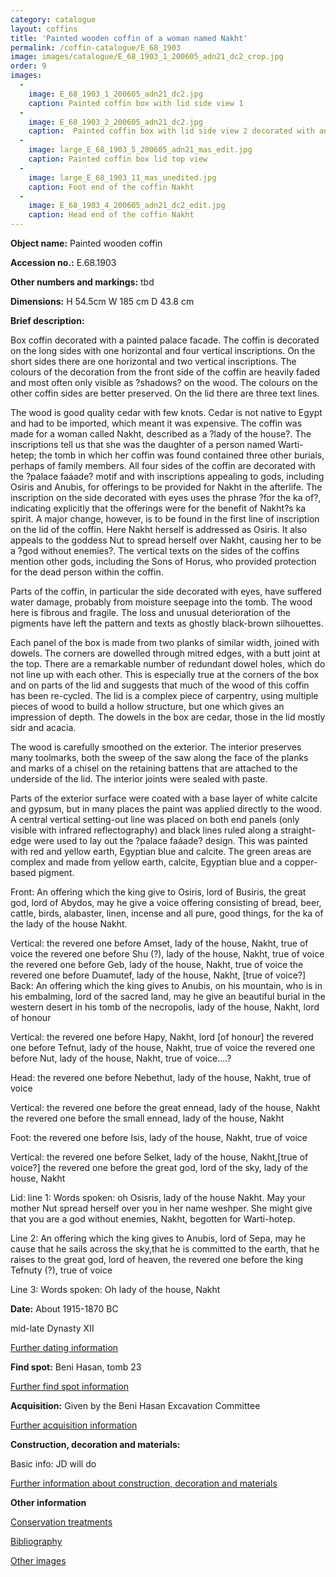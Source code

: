 ```yaml
---
category: catalogue
layout: coffins
title: 'Painted wooden coffin of a woman named Nakht'
permalink: /coffin-catalogue/E_68_1903
image: images/catalogue/E_68_1903_1_200605_adn21_dc2_crop.jpg
order: 9
images: 
  -
    image: E_68_1903_1_200605_adn21_dc2.jpg
    caption: Painted coffin box with lid side view 1
  -
    image: E_68_1903_2_200605_adn21_dc2.jpg
    caption:  Painted coffin box with lid side view 2 decorated with an eye panel would have faced east. The wood and paint were damaged by water ingress into the tomb
  -
    image: large_E_68_1903_5_200605_adn21_mas_edit.jpg
    caption: Painted coffin box lid top view
  -
    image: large_E_68_1903_11_mas_unedited.jpg
    caption: Foot end of the coffin Nakht 
  -
    image: E_68_1903_4_200605_adn21_dc2_edit.jpg
    caption: Head end of the coffin Nakht 
---
```


**Object name:** 
Painted wooden coffin

**Accession no.:** 
E.68.1903

**Other numbers and markings:**
tbd

**Dimensions:** 
H 54.5cm
W 185 cm
D 43.8 cm

**Brief description:** 

Box coffin decorated with a painted palace facade. The coffin is decorated on the long sides with one horizontal and four vertical inscriptions. On the short sides there are one horizontal and two vertical inscriptions. The colours of the decoration from the front side of the coffin are heavily faded and most often only visible as ?shadows? on the wood. The colours on the other coffin sides are better preserved. On the lid there are three text lines. 

The wood is good quality cedar with few knots. Cedar is not native to Egypt and had to be imported, which meant it was expensive. The coffin was made for a woman called Nakht, described as a ?lady of the house?. The inscriptions tell us that she was the daughter of a person named Warti-hetep; the tomb in which her coffin was found contained three other burials, perhaps of family members. All four sides of the coffin are decorated with the ?palace faáade? motif and with inscriptions appealing to gods, including Osiris and Anubis, for offerings to be provided for Nakht in the afterlife. The inscription on the side decorated with eyes uses the phrase ?for the ka of?, indicating explicitly that the offerings were for the benefit of Nakht?s ka spirit. A major change, however, is to be found in the first line of inscription on the lid of the coffin. Here Nakht herself is addressed as Osiris. It also appeals to the goddess Nut to spread herself over Nakht, causing her to be a ?god without enemies?. The vertical texts on the sides of the coffins mention other gods, including the Sons of Horus, who provided protection for the dead person within the coffin.

Parts of the coffin, in particular the side decorated with eyes, have suffered water damage, probably from moisture seepage into the tomb. The wood here is fibrous and fragile. The loss and unusual deterioration of the pigments have left the pattern and texts as ghostly black-brown silhouettes.

Each panel of the box is made from two planks of similar width, joined with dowels. The corners are dowelled through mitred edges, with a butt joint at the top.  There are a remarkable number of redundant dowel holes, which do not line up with each other. This is especially true at the corners of the box and on parts of the lid and suggests that much of the wood of this coffin has been re-cycled. The lid is a complex piece of carpentry, using multiple pieces of wood to build a hollow structure, but one which gives an impression of depth. The dowels in the box are cedar, those in the lid mostly sidr and acacia.

The wood is carefully smoothed on the exterior. The interior preserves many toolmarks, both the sweep of the saw along the face of the planks and marks of a chisel on the retaining battens that are attached to the underside of the lid. The interior joints were sealed with paste. 

Parts of the exterior surface were coated with a base layer of white calcite and gypsum, but in many places the paint was applied directly to the wood. A central vertical setting-out line was placed on both end panels (only visible with infrared reflectography) and black lines ruled along a straight-edge were used to lay out the ?palace faáade? design. This was painted with red and yellow earth, Egyptian blue and calcite. The green areas are complex and made from yellow earth, calcite, Egyptian blue and a copper-based pigment. 



Front:
An offering which the king give to Osiris, lord of Busiris, the great god, lord of Abydos, may he give a voice offering consisting of bread, beer, cattle, birds, alabaster, linen, incense and all pure, good things, for the ka of the lady of the house Nakht.


Vertical:
the revered one before Amset, lady of the house, Nakht, true of voice
the revered one before Shu (?), lady of the house, Nakht, true of voice
the revered one before Geb, lady of the house, Nakht, true of voice
the revered one before Duamutef, lady of the house, Nakht, [true of voice?]
Back:
An offering which the king gives to Anubis, on his mountain, who is in his embalming, lord of the sacred
land, may he give an beautiful burial in the western desert in his tomb of the necropolis, lady of the house,
Nakht, lord of honour


Vertical:
the revered one before Hapy, Nakht, lord [of honour]
the revered one before Tefnut, lady of the house, Nakht, true of voice
the revered one before Nut, lady of the house, Nakht, true of voice....?


Head:
the revered one before Nebethut, lady of the house, Nakht, true of voice


Vertical:
the revered one before the great ennead, lady of the house, Nakht
the revered one before the small ennead, lady of the house, Nakht


Foot:
the revered one before Isis, lady of the house, Nakht, true of voice


Vertical:
the revered one before Selket, lady of the house, Nakht,[true of voice?]
the revered one before the great god, lord of the sky, lady of the house, Nakht


Lid:
line 1: Words spoken: oh Osisris, lady of the house Nakht. May your mother Nut spread herself over you in her name weshper. She might give that you are a god without enemies, Nakht, begotten for Warti-hotep.


Line 2: An offering which the king gives to Anubis, lord of Sepa, may he cause that he sails across the sky,that he is committed to the earth, that he raises to the great god, lord of heaven, the revered one before the king Tefnuty (?), true of voice


Line 3: Words spoken: Oh lady of the house, Nakht




**Date:**
About 1915-1870 BC

mid-late Dynasty XII 

[Further dating information](/catalogue_extras/E_63_1903_dating)

**Find spot:**
Beni Hasan, tomb 23

[Further find spot information](/catalogue_extras/E_63_1903_findspot)

**Acquisition:**
Given by the Beni Hasan Excavation Committee

[Further acquisition information](/catalogue_extras/E_63_1903_acquisition)

**Construction, decoration and materials:**

Basic info: JD will do

[Further information about construction, decoration and materials](/catalogue_extras/E_63_1903_materials)


**Other information**

[Conservation treatments](/catalogue_extras/E_63_1903_conservation)

[Bibliography](/catalogue_extras/E_63_1903_bibliography)

[Other images](/catalogue_extras/E_63_1903_imagesheet)


